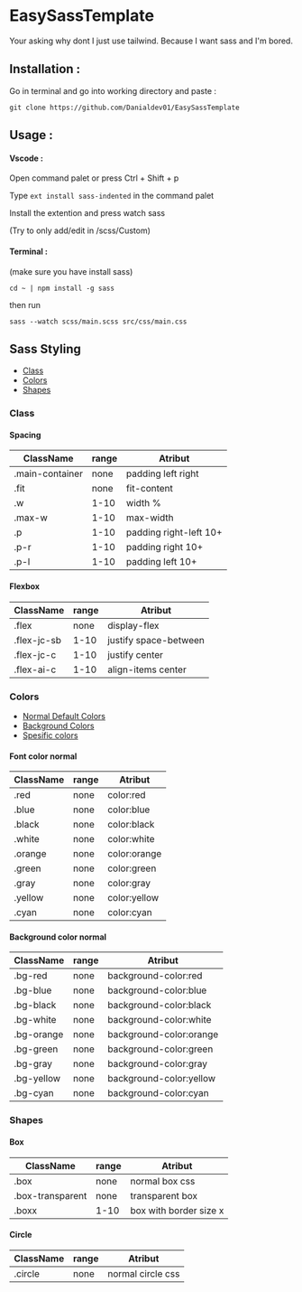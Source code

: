 # EasySassTemplate

Your asking why dont I just use tailwind. Because I want sass and I'm bored.

## Installation :

Go in terminal and go into working directory and paste :

```
git clone https://github.com/Danialdev01/EasySassTemplate
```

## Usage :

#### Vscode :

Open command palet or press Ctrl + Shift + p

Type `ext install sass-indented` in the command palet

Install the extention and press watch sass

(Try to only add/edit in /scss/Custom)

#### Terminal :

(make sure you have install sass)

```
cd ~ | npm install -g sass
```

then run 

```
sass --watch scss/main.scss src/css/main.css
```

## Sass Styling
- [Class](#class)
- [Colors](#colors)
- [Shapes](#shapes)

### Class
#### Spacing
| ClassName         | range | Atribut               |
|-------------------|-------|-----------------------|
| .main-container   | none  | padding left right    |
| .fit              | none  | fit-content           |
| .w                | 1-10  | width %               |
| .max-w            | 1-10  | max-width             |
| .p                | 1-10  | padding right-left 10+|
| .p-r              | 1-10  | padding right 10+     |
| .p-l              | 1-10  | padding left 10+      |

#### Flexbox
| ClassName         | range |    Atribut            |
|-------------------|-------|-----------------------|
| .flex             | none  | display-flex          |
| .flex-jc-sb       | 1-10  | justify space-between |
| .flex-jc-c        | 1-10  | justify center        |
| .flex-ai-c        | 1-10  | align-items center    |

### Colors
- [Normal Default Colors](#font-color-normal)
- [Background Colors](#background-color-normal)
- [Spesific colors]()
#### Font color normal
| ClassName         | range |    Atribut            |
|-------------------|-------|-----------------------|
| .red              | none  | color:red             |
| .blue             | none  | color:blue            |
| .black            | none  | color:black           |
| .white            | none  | color:white           |
| .orange           | none  | color:orange          |
| .green            | none  | color:green           |
| .gray             | none  | color:gray            |
| .yellow           | none  | color:yellow          |
| .cyan             | none  | color:cyan            |

#### Background color normal
| ClassName         | range |    Atribut              |
|-------------------|-------|-------------------------|
| .bg-red           | none  | background-color:red    |
| .bg-blue          | none  | background-color:blue   |
| .bg-black         | none  | background-color:black  |
| .bg-white         | none  | background-color:white  | 
| .bg-orange        | none  | background-color:orange |
| .bg-green         | none  | background-color:green  |
| .bg-gray          | none  | background-color:gray   |
| .bg-yellow        | none  | background-color:yellow |
| .bg-cyan          | none  | background-color:cyan   |

### Shapes
#### Box
| ClassName         | range |    Atribut              |
|-------------------|-------|-------------------------|
| .box              | none  | normal box css          |
| .box-transparent  | none  | transparent box         |
| .boxx             | 1-10  | box with border size x |

#### Circle
| ClassName         | range |    Atribut              |
|-------------------|-------|-------------------------|
| .circle           | none  | normal circle css       |
